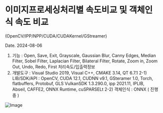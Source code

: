 # 이미지프로세싱처리별 속도비교 및 객체인식 속도 비교 

(OpenCV/IPP/NPP/CUDA/CUDAKernel/GStreamer)

Date. 2024-08-06

1) 기능 : Open, Save, Exit,
         Grayscale, Gaussian Blur, Canny Edges, Median Filter, Sobel Filter, Laplacian Filter,
         Bilateral Filter,
         Rotate, Zoom in, Zoom Out, Undo, Redo, First
         처리속도/입출력정보
3) 개발도구 : Visual Studio 2019, Visual C++, CMAKE 3.14, QT 6.7.1
2-1) LIB/SDK/API : OpenCV, CUDA 12.1, CUDNN v9.1, GSteramer 1.0, Torch, flatbuffers, Protobuf, GLS
                   VulkanSDK 1.3.290.0, ipp 2021.11, IPLIB, Abseil, CAFFE2, ONNX Runtime, cuSPARSELt
2-2) 객체인식 : ONNX ( 진행 중 )

![Image](https://github.com/user-attachments/assets/7c7c30ab-c68e-41ba-83ff-2687f1ab8b4a)

